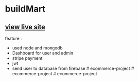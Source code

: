 # buildMart

## [view live site](https://buildmart-dd210.web.app/)


feature :
 
* used node and mongodb
* Dashboard for user and admin
* stripe payment
*  jwt  
* send user to database from firebase
#   e c o m m e r c e - p r o j e c t  
 #   e c o m m e r c e - p r o j e c t  
 #   e c o m m e r c e - p r o j e c t  
 